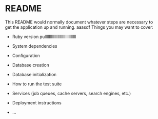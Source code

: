 # README

This README would normally document whatever steps are necessary to get the
application up and running.
aaasdf
Things you may want to cover:

* Ruby version
pullllllllllllllllllllllllllllll
* System dependencies

* Configuration

* Database creation

* Database initialization

* How to run the test suite

* Services (job queues, cache servers, search engines, etc.)

* Deployment instructions

* ...
